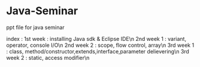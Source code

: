 # Java-Seminar
ppt file for java seminar

index :
1st week 	: installing Java sdk & Eclipse IDE\n
2nd week 1	: variant, operator, console I/O\n
2nd week 2	: scope, flow control, array\n
3rd week 1	: class, method/constructor,extends,interface,parameter delievering\n
3rd week 2	: static, access modifier\n